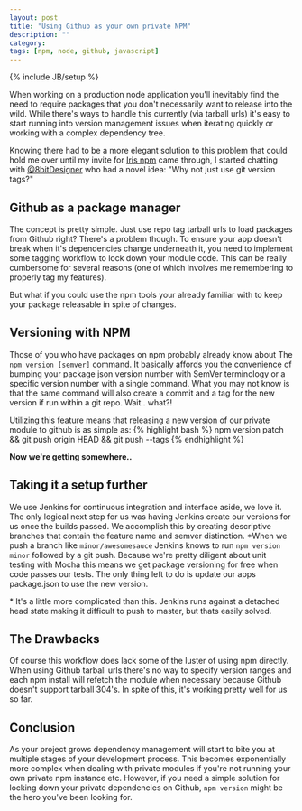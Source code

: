 ```yaml
---
layout: post
title: "Using Github as your own private NPM"
description: ""
category: 
tags: [npm, node, github, javascript]
---
```

{% include JB/setup %}

When working on a production node application you'll inevitably find the
need to require packages that you don't necessarily want to release into the
wild. While there's ways to handle this currently (via tarball urls) it's easy
to start running into version management issues when iterating quickly or
working with a complex dependency tree.

Knowing there had to be a more elegant solution to this problem that could
hold me over until my invite for [Iris npm](https://www.irisnpm.com/) came
through, I started chatting with [@8bitDesigner](https://twitter.com/8bitdesigner)
who had a novel idea: "Why not just use git version tags?"

## Github as a package manager
The concept is pretty simple. Just use repo tag tarball urls to load packages
from Github right? There's a problem though. To ensure your app doesn't break when
it's dependencies change underneath it, you need to implement some tagging
workflow to lock down your module code. This can be really cumbersome for
several reasons (one of which involves me remembering to properly tag my
features).

But what if you could use the npm tools your already familiar with to keep
your package releasable in spite of changes.

## Versioning with NPM
Those of you who have packages on npm probably already know about The
`npm version [semver]` command. It basically affords you the convenience of
bumping your package json version number with SemVer terminology or a specific
version number with a single command. What you may not know is that the same
command will also create a commit and a tag for the new version if run within
a git repo. Wait.. what?!

Utilizing this feature means that releasing a new version of our private module
to github is as simple as:
{% highlight bash %}
  npm version patch && git push origin HEAD && git push --tags
{% endhighlight %}

**Now we're getting somewhere..**

## Taking it a setup further
We use Jenkins for continuous integration and interface aside, we love it. The
only logical next step for us was having Jenkins create our versions for us
once the builds passed. We accomplish this by creating descriptive branches
that contain the feature name and semver distinction. \*When we push a branch
like `minor/awesomesauce` Jenkins knows to run `npm version minor` followed by
a git push. Because we're pretty diligent about unit testing with Mocha this
means we get package versioning for free when code passes our tests. The only
thing left to do is update our apps package.json to use the new version.

\* It's a little more complicated than this. Jenkins runs against a detached
head state making it difficult to push to master, but thats easily solved.

## The Drawbacks
Of course this workflow does lack some of the luster of using npm directly.
When using Github tarball urls there's no way to specify version ranges and
each npm install will refetch the module when necessary because Github
doesn't support tarball 304's. In spite of this, it's working pretty well for
us so far.

## Conclusion
As your project grows dependency management will start to bite you at multiple
stages of your development process. This becomes exponentially more complex
when dealing with private modules if you're not running your own private npm
instance etc. However, if you need a simple solution for locking down your
private dependencies on Github, `npm version` might be the hero you've been
looking for.
